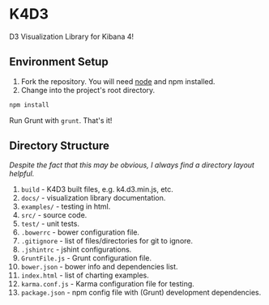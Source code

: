 # K4D3
D3 Visualization Library for Kibana 4!

## Environment Setup
1. Fork the repository. You will need [node](http://nodejs.org/download) and npm installed.
2. Change into the project's root directory.

  ```bash
  npm install
  ```

Run Grunt with `grunt`. That's it!

## Directory Structure
*Despite the fact that this may be obvious, I always find a directory layout helpful.*

1. `build` - K4D3 built files, e.g. k4.d3.min.js, etc.
2. `docs/` - visualization library documentation.
3. `examples/` - testing in html.
4. `src/` - source code.
5. `test/` - unit tests.
6. `.bowerrc` - bower configuration file.
7. `.gitignore` - list of files/directories for git to ignore.
8. `.jshintrc` - jshint configurations.
9. `GruntFile.js` - Grunt configuration file.
10. `bower.json` - bower info and dependencies list.
11. `index.html` - list of charting examples.
12. `karma.conf.js` - Karma configuration file for testing.
13. `package.json` - npm config file with (Grunt) development dependencies.

